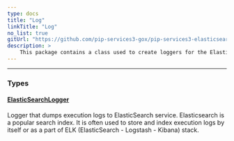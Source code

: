 ```yaml
---
type: docs
title: "Log"
linkTitle: "Log"
no_list: true
gitUrl: "https://github.com/pip-services3-gox/pip-services3-elasticsearch-gox"
description: >
    This package contains a class used to create loggers for the ElasticSearch component.
---
```

---
<div class="module-body"> 

### Types

#### [ElasticSearchLogger](elasticsearch_logger)
Logger that dumps execution logs to ElasticSearch service.
Elasticsearch is a popular search index. It is often used 
to store and index execution logs by itself or as a part of
ELK (ElasticSearch - Logstash - Kibana) stack.


</div>


